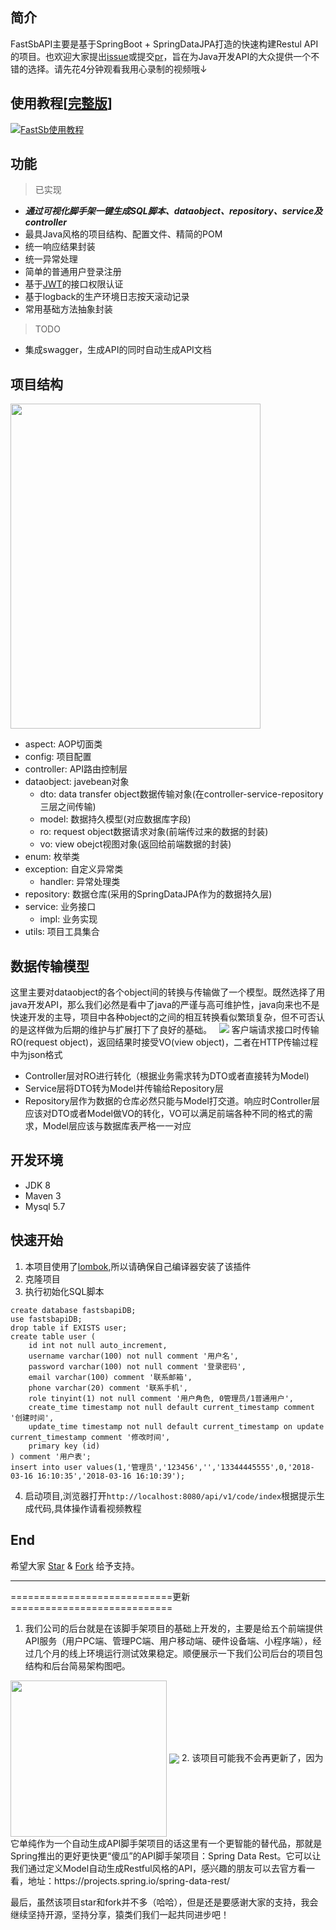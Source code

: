 ## 简介  
FastSbAPI主要是基于SpringBoot + SpringDataJPA打造的快速构建Restul API的项目。也欢迎大家提出[issue](https://github.com/wirechen/fast-sbapi/issues)或提交[pr](https://github.com/wirechen/fast-sbapi/pulls)，旨在为Java开发API的大众提供一个不错的选择。请先花4分钟观看我用心录制的视频哦↓
## 使用教程[[完整版](http://v.youku.com/v_show/id_XMzQ3ODkxMTYwMA==.html?spm=a2h3j.8428770.3416059.1)]
[![FastSb使用教程](https://raw.githubusercontent.com/wirechen/github-readme/master/img/FastSbAPI-github-video-img.png)](http://v.youku.com/v_show/id_XMzQ3OTgxMzA0OA==.html)

## 功能  
> 已实现
* ***通过可视化脚手架一键生成SQL脚本、dataobject、repository、service及controller***
* 最具Java风格的项目结构、配置文件、精简的POM
* 统一响应结果封装  
* 统一异常处理
* 简单的普通用户登录注册
* 基于[JWT](https://www.jianshu.com/p/576dbf44b2ae)的接口权限认证
* 基于logback的生产环境日志按天滚动记录
* 常用基础方法抽象封装
> TODO
* 集成swagger，生成API的同时自动生成API文档

## 项目结构  
<img src="https://raw.githubusercontent.com/wirechen/github-readme/master/img/FastSbAPI-tree.png" width=400 height=520 />

- aspect: AOP切面类
- config: 项目配置
- controller: API路由控制层
- dataobject: javebean对象
    * dto: data transfer object数据传输对象(在controller-service-repository三层之间传输)  
    * model: 数据持久模型(对应数据库字段)
    * ro: request object数据请求对象(前端传过来的数据的封装)
    * vo: view obejct视图对象(返回给前端数据的封装)
- enum: 枚举类
- exception: 自定义异常类
    * handler: 异常处理类
- repository: 数据仓库(采用的SpringDataJPA作为的数据持久层)
- service: 业务接口
    * impl: 业务实现
- utils: 项目工具集合


## 数据传输模型
这里主要对dataobject的各个object间的转换与传输做了一个模型。既然选择了用java开发API，那么我们必然是看中了java的严谨与高可维护性，java向来也不是快速开发的主导，项目中各种object的之间的相互转换看似繁琐复杂，但不可否认的是这样做为后期的维护与扩展打下了良好的基础。  
![](https://raw.githubusercontent.com/wirechen/github-readme/master/img/FastSbAPI-flow.png) 
客户端请求接口时传输RO(request object)，返回结果时接受VO(view object)，二者在HTTP传输过程中为json格式
* Controller层对RO进行转化（根据业务需求转为DTO或者直接转为Model)  
* Service层将DTO转为Model并传输给Repository层  
* Repository层作为数据的仓库必然只能与Model打交道。响应时Controller层应该对DTO或者Model做VO的转化，VO可以满足前端各种不同的格式的需求，Model层应该与数据库表严格一一对应

## 开发环境
* JDK 8
* Maven 3
* Mysql 5.7

## 快速开始
1. 本项目使用了[lombok](http://blog.csdn.net/v2sking/article/details/73431364),所以请确保自己编译器安装了该插件
2. 克隆项目
3. 执行初始化SQL脚本
```
create database fastsbapiDB;
use fastsbapiDB;
drop table if EXISTS user;
create table user (
	id int not null auto_increment,
	username varchar(100) not null comment '用户名',
	password varchar(100) not null comment '登录密码',
    email varchar(100) comment '联系邮箱',
	phone varchar(20) comment '联系手机',
	role tinyint(1) not null comment '用户角色, 0管理员/1普通用户',
	create_time timestamp not null default current_timestamp comment '创建时间',
	update_time timestamp not null default current_timestamp on update current_timestamp comment '修改时间',
	primary key (id)
) comment '用户表';
insert into user values(1,'管理员','123456','','13344445555',0,'2018-03-16 16:10:35','2018-03-16 16:10:39');
```
4. 启动项目,浏览器打开`http://localhost:8080/api/v1/code/index`根据提示生成代码,具体操作请看视频教程

## End
希望大家 [Star](https://github.com/wirechen/fast-sbapi/stargazers) & [Fork](https://github.com/wirechen/fast-sbapi/network) 给予支持。  

---
============================更新============================

1. 我们公司的后台就是在该脚手架项目的基础上开发的，主要是给五个前端提供API服务（用户PC端、管理PC端、用户移动端、硬件设备端、小程序端），经过几个月的线上环境运行测试效果稳定。顺便展示一下我们公司后台的项目包结构和后台简易架构图吧。
<img src="https://raw.githubusercontent.com/wirechen/github-readme/master/img/smd1.png" width="250" hegiht="100" align=center />
<img src="https://raw.githubusercontent.com/wirechen/github-readme/master/img/smd2.png" align=center />  
2. 该项目可能我不会再更新了，因为它单纯作为一个自动生成API脚手架项目的话这里有一个更智能的替代品，那就是Spring推出的更好更快更“傻瓜”的API脚手架项目：Spring Data Rest。它可以让我们通过定义Model自动生成Restful风格的API，感兴趣的朋友可以去官方看一看，地址：https://projects.spring.io/spring-data-rest/

最后，虽然该项目star和fork并不多（哈哈），但是还是要感谢大家的支持，我会继续坚持开源，坚持分享，猿类们我们一起共同进步吧！
